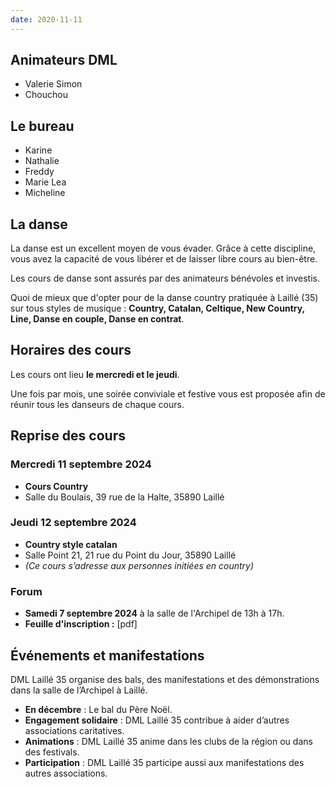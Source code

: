 ```yaml
---
date: 2020-11-11
---
```


## Animateurs DML

- Valerie Simon
- Chouchou

## Le bureau

- Karine
- Nathalie
- Freddy
- Marie Lea
- Micheline

## La danse

La danse est un excellent moyen de vous évader. Grâce à cette discipline, vous avez la capacité de vous libérer et de laisser libre cours au bien-être.

Les cours de danse sont assurés par des animateurs bénévoles et investis.

Quoi de mieux que d'opter pour de la danse country pratiquée à Laillé (35) sur tous styles de musique : **Country, Catalan, Celtique, New Country, Line, Danse en couple, Danse en contrat**.

## Horaires des cours

Les cours ont lieu **le mercredi et le jeudi**.

Une fois par mois, une soirée conviviale et festive vous est proposée afin de réunir tous les danseurs de chaque cours.

## Reprise des cours

### Mercredi 11 septembre 2024
- **Cours Country**
- Salle du Boulais, 39 rue de la Halte, 35890 Laillé

### Jeudi 12 septembre 2024
- **Country style catalan**
- Salle Point 21, 21 rue du Point du Jour, 35890 Laillé
- *(Ce cours s’adresse aux personnes initiées en country)*

### Forum
- **Samedi 7 septembre 2024** à la salle de l'Archipel de 13h à 17h.
- **Feuille d'inscription :** [pdf]

## Événements et manifestations

DML Laillé 35 organise des bals, des manifestations et des démonstrations dans la salle de l’Archipel à Laillé.

- **En décembre** : Le bal du Père Noël.
- **Engagement solidaire** : DML Laillé 35 contribue à aider d’autres associations caritatives.
- **Animations** : DML Laillé 35 anime dans les clubs de la région ou dans des festivals.
- **Participation** : DML Laillé 35 participe aussi aux manifestations des autres associations.

